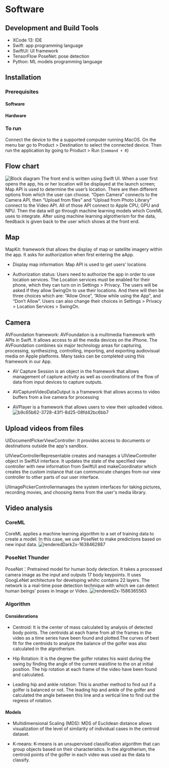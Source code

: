 # Software
## Development and Build Tools
- XCode 13: IDE
- Swift: app programming language
- SwiftUI: UI framework
- TensorFlow PoseNet: pose detection
- Python: ML models programming language

## Installation
### Prerequisites

#### Software
#### Hardware

### To run
Connect the device to the a supported computer running MacOS. On the menu bar go to Product > Destination to select the connected device. Then run the application by going to Product > Run (`Command + R`)

## Flow chart
![Block diagram](https://user-images.githubusercontent.com/90277008/165958257-38a1f301-b30a-49f6-b4c9-4a493ae16bc0.jpeg)
The front end is written using Swift UI. When a user first opens the app, his or her location will be displayed at the launch screen; Map API is used to determine the user’s location.  There are then different options from which  the user can choose. “Open Camera” connects to the Camera API, then “Upload from files” and “Upload from Photo Library” connect to the Video API. All of those API connect to Apple CPU, GPU and NPU. Then the data will go through machine learning models which CoreML uses to integrate. After using machine learning algrotherism for the data, feedback is given back to the user which shows at the front end. 


## Map
MapKit: framework that allows the display of map or satellite imagery within the app. It asks for authorization when first entering the aApp.

  - Display map information: Map API is used to get users’ locations 

  - Authorization status: Users need to authorize the app in order to use location services. The Location services must be enabled for their phone, which they can turn on in Settings > Privacy. The users will be asked if they allow SwingOn to use their locations. And there will then be three choices which are: “Allow Once”, “Allow while using the App”, and “Don’t Allow”. Users can also change their choices in Settings > Privacy > Location Services > SwingOn.


## Camera
AVFoundation framework: AVFoundation is a multimedia framework with APIs in Swift. It allows access to all the media devices on the iPhone. The AVFoundation combines six major technology areas for capturing, processing, synthesizing, controlling, importing, and exporting audiovisual media on Apple platforms. Many tasks can be completed using this framework in our App. 

  - AV Capture Session is an object in the framework that allows management of capture activity as well as coordinations of the flow of data from input devices to capture outputs. 
  
  - AVCaptureVideoDataOutput is a framework that allows access to video buffers from a live camera for processing
  
  - AVPlayer is a framework that allows users to view their uploaded videos. 
![b9c65b62-3728-43f1-8d25-08fd42bc6bb7](https://user-images.githubusercontent.com/90277008/165957655-9e0767f9-07b2-4701-b3d9-1e1a36f8656c.png)


## Upload videos from files
UIDocumentPickerViewController: It provides access to documents or destinations outside the app's sandbox.

UIViewControllerRepresentable creates and manages a UIViewController object in SwiftUI interface. It updates the state of the specified view controller with new information from SwiftUI and makeCoordinator which creates the custom instance that can communicate changes from our view controller to other parts of our user interface.

UIImagePickerControllermanages the system interfaces for taking pictures, recording movies, and choosing items from the user's media library.

## Video analysis 
### CoreML
CoreML applies a machine learning algorithm to a set of training data to create a model. In this case, we use PoseNet to make predictions based on new input data. 
![renderedDark2x-1638462887](https://user-images.githubusercontent.com/90277008/165956344-00e41122-a48d-461e-b7be-c72f6abeaca0.png)

### PoseNet Thunder
PoseNet：Pretrained model for human body detection. It takes a processed camera image as the input and outputs 17 body keypoints. It uses GoogLeNet architecture for developing whihc contains 22 layers. The network is a real-time pose detection technique with which we can detect human beings’ poses in Image or Video.
![rendered2x-1586365563](https://user-images.githubusercontent.com/90277008/165956891-c038d3a7-06f3-4315-8da6-45817a467985.png)


### Algorithm
#### Considerations
- Centroid: It is the center of mass calculated by analysis of detected body points. The centroids at each frame from all the frames in the video as a time series have been found and plotted.The curves of best fit for the centroids to analyze the balance of the golfer was also calculated in the algrotherism.

- Hip Rotation: It is the degree the golfer rotates his waist during the swing by finding the angle of the current waistline to the on at initial position. The hip rotation at each frame of the video have been found and calculated.

- Leading hip and ankle rotation: This is another method to find out if a golfer is balanced or not. The leading hip and ankle of the golfer and calculated the angle between this line and a vertical line to find out the regress of rotation.

#### Models
- Multidimensional Scaling (MDS): MDS of Euclidean distance allows visualization of the level of similarity of individual cases in the centroid dataset.

- K-means: K-means is an unsupervised classification algorithm that can group objects based on their characteristics. In the algrotherism, the centroid points of the golfer in each video was used as the data to classify.

